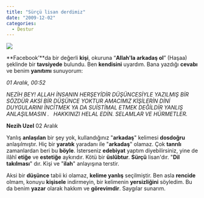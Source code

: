 ```yaml
---
title: "Sürçü lisan derdimiz"
date: "2009-12-02"
categories: 
  - Destur
---
```


**![](../uploads/image/romacj6.jpg)**

**Facebook’**da bir değerli **kişi**, okuruna “**Allah'la arkadaş ol**” (Haşaa) şeklinde bir **tavsiyede** bulundu. Ben **kendisini** uyardım. Bana yazdığı **cevabı** ve benim **yanıtımı** sunuyorum:

_01 Aralık, 00:52_

_NEZİH BEY! ALLAH İNSANIN HERŞEYİDİR DÜŞÜNCESİYLE YAZILMIŞ BİR SÖZDÜR AKSİ BİR DÜŞÜNCE YOKTUR AMACIMIZ KİŞİLERİN DİNİ DUYGULARINI İNCİTMEK YA DA SUİSTİMAL ETMEK DEĞİLDİR YANLIŞ ANLAŞILMASIN .   HAKKINIZI HELAL EDİN. SELAMLAR VE HÜRMETLER._

**Nezih Uzel** 02 Aralık

Yanlış **anlaşılan** bir şey yok, kullandığınız "**arkadaş**" kelimesi **dosdoğru** anlaşılmıştır. Hiç bir **yaratık** yaradanı ile "**arkadaş**" olamaz. Çok **tanrılı** zamanlardan beri bu **böyle**. İsterseniz **edebiyat** yaptım diyebilirsiniz, yine de ilâhî **etiğe** ve **estetiğe** aykırıdır. Kötü bir **üslûbtur**. **Sürçü** lisan'dır. "**Dil takılması**" dır. Kişi ve "**ilah**" anlayışına terstir.   
  
Aksi bir **düşünce** tabii ki olamaz, **kelime yanlış** seçilmiştir. Ben asla **rencide** olmam, konuyu **kişisele** indirmeyin, bir kelimenin **yersizliğini** söyledim. Bu da benim **yazar** olarak hakkım ve **görevimdir**. Saygılar sunarım.
